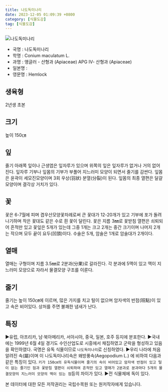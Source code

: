```yaml
---
title: 나도독미나리
date: 2023-12-05 01:09:39 +0800
category: [식물도감]
tag: [식물도감]
---
```




![나도독미나리](/fileUpload/plants/basic/Apiaceae/Conium/2384/2384_20230828151221200files_th2.jpg)
- 국명 : 나도독미나리
- 학명 : Conium maculatum L.
- 과명 : 앵글러 - 산형과 (Apiaceae) APG Ⅳ- 산형과 (Apiaceae)
- 일본명 : 
- 영문명 : Hemlock


## 생육형
2년생 초본
## 크기
높이 150㎝
## 잎
줄기 아래쪽 잎이나 근생엽은 잎자루가 있으며 위쪽의 잎은 잎자루가 없거나 거의 없어진다. 잎자루 기부나 잎몸의 기부가 부풀어 지느러미 모양이 되면서 줄기를 감싼다. 잎몸은 윤곽이 세모진모양이며 3회 우상(羽狀) 분열(分裂)이 된다. 잎몸의 최종 열편은 달걀모양이며 결각상 거치가 있다.
## 꽃
꽃은 6-7월에 피며 겹우산모양꽃차례로써 큰 꽃대가 12-20개가 있고 기부에 포가 돌려나기하며 작은 꽃대도 같은 수로 흰 꽃이 달린다. 꽃은 지름 3㎜로 꽃받침 열편은 쇠퇴되어 흔적만 있고 꽃잎은 5개가 있는데 그중 1개는 크고 2개는 중간 크기이며 나머지 2개는 작으며 모두 끝이 요두(凹頭)이다. 수술은 5개, 암술은 1개로 암술대가 2개이다.
## 열매
열매는 구형이며 지름 3.5㎜로 2분과(分果)로 갈라진다. 각 분과에 5맥이 있고 맥이 지느러미 모양으로 자라서 물결모양 구조를 이룬다.
## 줄기
줄기는 높이 150㎝에 이르며, 많은 가지를 치고 털이 없으며 암자색의 반점(班點)이 있고 속은 비어있다. 상처를 주면 불쾌한 냄새가 난다.
## 특징
▶유럽, 아프리카, 남·북아메리카, 서아시아, 중국, 일본, 호주 등지에 분포한다.▶국내에는 1999년 6월 4일 경기도 수인산업도로 시흥에서 채집하였고 군락을 형성하고 있음을 확인하였다. 국명은 유독 식물이므로 `나도독미나리`로 신칭하였다. ▶우리 나라에 처음 알려진 속(屬)이며 이 나도독미나리속은 왜방풍속(Aegopodium L.) 에 비하여 다음과 같은 특징이 있다. `키가 150㎝의 유독식물이며 줄기의 속이 비어있고 암자색 반점이 있고 털이 없는 줄기인 점과 꽃받침 열편이 쇠퇴하여 흔적만 있고 열매가 2분과로 분과마다 5개의 물결모양의 지느러미 모양의 맥이 있는 점`등의 차이가 있다. ▶전 식물체에 독이 있다.






본 데이터에 대한 모든 저작권리는 국립수목원 또는 원저작자에게 있습니다.

